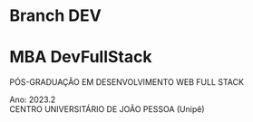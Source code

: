 # Branch DEV

# MBA DevFullStack
<p>PÓS-GRADUAÇÃO EM DESENVOLVIMENTO WEB FULL STACK</p>
Ano: 2023.2</br>
CENTRO UNIVERSITÁRIO DE JOÃO PESSOA (Unipê)
